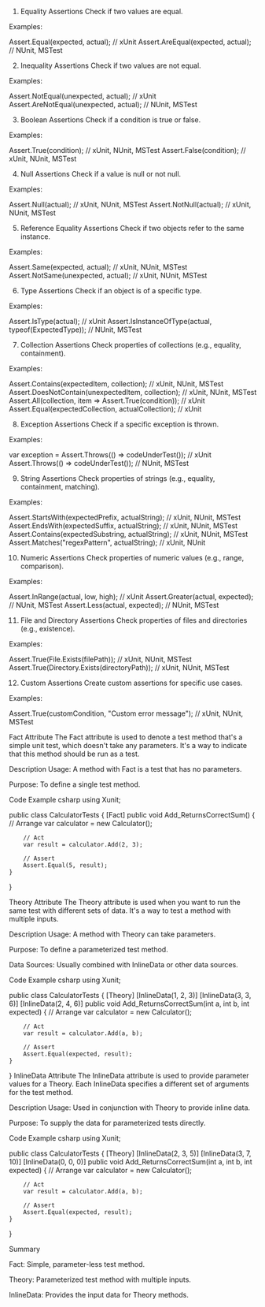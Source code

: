 1. Equality Assertions
Check if two values are equal.

Examples:

Assert.Equal(expected, actual); // xUnit
Assert.AreEqual(expected, actual); // NUnit, MSTest

2. Inequality Assertions
Check if two values are not equal.

Examples:

Assert.NotEqual(unexpected, actual); // xUnit
Assert.AreNotEqual(unexpected, actual); // NUnit, MSTest

3. Boolean Assertions
Check if a condition is true or false.

Examples:

Assert.True(condition); // xUnit, NUnit, MSTest
Assert.False(condition); // xUnit, NUnit, MSTest

4. Null Assertions
Check if a value is null or not null.

Examples:

Assert.Null(actual); // xUnit, NUnit, MSTest
Assert.NotNull(actual); // xUnit, NUnit, MSTest

5. Reference Equality Assertions
Check if two objects refer to the same instance.

Examples:

Assert.Same(expected, actual); // xUnit, NUnit, MSTest
Assert.NotSame(unexpected, actual); // xUnit, NUnit, MSTest

6. Type Assertions
Check if an object is of a specific type.

Examples:

Assert.IsType<ExpectedType>(actual); // xUnit
Assert.IsInstanceOfType(actual, typeof(ExpectedType)); // NUnit, MSTest

7. Collection Assertions
Check properties of collections (e.g., equality, containment).

Examples:

Assert.Contains(expectedItem, collection); // xUnit, NUnit, MSTest
Assert.DoesNotContain(unexpectedItem, collection); // xUnit, NUnit, MSTest
Assert.All(collection, item => Assert.True(condition)); // xUnit
Assert.Equal(expectedCollection, actualCollection); // xUnit

8. Exception Assertions
Check if a specific exception is thrown.

Examples:

var exception = Assert.Throws<ExpectedException>(() => codeUnderTest()); // xUnit
Assert.Throws<ExpectedException>(() => codeUnderTest()); // NUnit, MSTest

9. String Assertions
Check properties of strings (e.g., equality, containment, matching).

Examples:

Assert.StartsWith(expectedPrefix, actualString); // xUnit, NUnit, MSTest
Assert.EndsWith(expectedSuffix, actualString); // xUnit, NUnit, MSTest
Assert.Contains(expectedSubstring, actualString); // xUnit, NUnit, MSTest
Assert.Matches("regexPattern", actualString); // xUnit, NUnit

10. Numeric Assertions
Check properties of numeric values (e.g., range, comparison).

Examples:

Assert.InRange(actual, low, high); // xUnit
Assert.Greater(actual, expected); // NUnit, MSTest
Assert.Less(actual, expected); // NUnit, MSTest

11. File and Directory Assertions
Check properties of files and directories (e.g., existence).

Examples:

Assert.True(File.Exists(filePath)); // xUnit, NUnit, MSTest
Assert.True(Directory.Exists(directoryPath)); // xUnit, NUnit, MSTest

12. Custom Assertions
Create custom assertions for specific use cases.

Examples:

Assert.True(customCondition, "Custom error message"); // xUnit, NUnit, MSTest



Fact Attribute
The Fact attribute is used to denote a test method that's a simple unit test, which doesn't take any parameters. It's a way to indicate that this method should be run as a test.

Description
Usage: A method with Fact is a test that has no parameters.

Purpose: To define a single test method.

Code Example
csharp
using Xunit;

public class CalculatorTests
{
    [Fact]
    public void Add_ReturnsCorrectSum()
    {
        // Arrange
        var calculator = new Calculator();

        // Act
        var result = calculator.Add(2, 3);

        // Assert
        Assert.Equal(5, result);
    }
}

Theory Attribute
The Theory attribute is used when you want to run the same test with different sets of data. It's a way to test a method with multiple inputs.

Description
Usage: A method with Theory can take parameters.

Purpose: To define a parameterized test method.

Data Sources: Usually combined with InlineData or other data sources.

Code Example
csharp
using Xunit;

public class CalculatorTests
{
    [Theory]
    [InlineData(1, 2, 3)]
    [InlineData(3, 3, 6)]
    [InlineData(2, 4, 6)]
    public void Add_ReturnsCorrectSum(int a, int b, int expected)
    {
        // Arrange
        var calculator = new Calculator();

        // Act
        var result = calculator.Add(a, b);

        // Assert
        Assert.Equal(expected, result);
    }
}
InlineData Attribute
The InlineData attribute is used to provide parameter values for a Theory. Each InlineData specifies a different set of arguments for the test method.

Description
Usage: Used in conjunction with Theory to provide inline data.

Purpose: To supply the data for parameterized tests directly.

Code Example
csharp
using Xunit;

public class CalculatorTests
{
    [Theory]
    [InlineData(2, 3, 5)]
    [InlineData(3, 7, 10)]
    [InlineData(0, 0, 0)]
    public void Add_ReturnsCorrectSum(int a, int b, int expected)
    {
       // Arrange
        var calculator = new Calculator();

        // Act
        var result = calculator.Add(a, b);

        // Assert
        Assert.Equal(expected, result);
    }
}


Summary

Fact: Simple, parameter-less test method.

Theory: Parameterized test method with multiple inputs.

InlineData: Provides the input data for Theory methods.